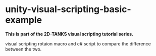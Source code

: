 # unity-visual-scripting-basic-example
**This is part of the 2D-TANKS visual scripting tutorial series.**

visual scripting rotaion macro and c# script to compare the difference between the two.
